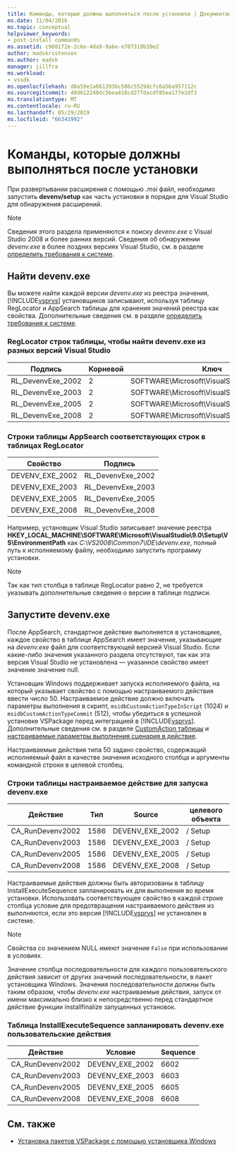 ```yaml
---
title: Команды, которые должны выполняться после установки | Документация Майкрософт
ms.date: 11/04/2016
ms.topic: conceptual
helpviewer_keywords:
- post-install commands
ms.assetid: c9601f2e-2c6e-4da9-9a6e-e707319b39e2
author: madskristensen
ms.author: madsk
manager: jillfra
ms.workload:
- vssdk
ms.openlocfilehash: d8a59e1a6613936c586c5529dcfc6a56a957112c
ms.sourcegitcommit: 40d612240dc5bea418cd27fdacdf85ea177e2df3
ms.translationtype: MT
ms.contentlocale: ru-RU
ms.lasthandoff: 05/29/2019
ms.locfileid: "66341992"
---
```

# <a name="commands-that-must-be-run-after-installation"></a>Команды, которые должны выполняться после установки
При развертывании расширения с помощью *.msi* файл, необходимо запустить **devenv/setup** как часть установки в порядке для Visual Studio для обнаружения расширений.

> [!NOTE]
> Сведения этого раздела применяются к поиску *devenv.exe* с Visual Studio 2008 и более ранних версий. Сведения об обнаружении *devenv.exe* в более поздних версиях Visual Studio, см. в разделе [определить требования к системе](../../extensibility/internals/detecting-system-requirements.md).

## <a name="find-devenvexe"></a>Найти devenv.exe
 Вы можете найти каждой версии *devenv.exe* из реестра значения, [!INCLUDE[vsprvs](../../code-quality/includes/vsprvs_md.md)] установщиков записывают, используя таблицу RegLocator и AppSearch таблицы для хранения значений реестра как свойства. Дополнительные сведения см. в разделе [определить требования к системе](../../extensibility/internals/detecting-system-requirements.md).

### <a name="reglocator-table-rows-to-locate-devenvexe-from-different-versions-of-visual-studio"></a>RegLocator строк таблицы, чтобы найти devenv.exe из разных версий Visual Studio

|Подпись|Корневой|Ключ|name|Тип|
|-----------------|----------|---------|----------|----------|
|RL_DevenvExe_2002|2|SOFTWARE\Microsoft\VisualStudio\7.0\Setup\VS|EnvironmentPath|2|
|RL_DevenvExe_2003|2|SOFTWARE\Microsoft\VisualStudio\7.1\Setup\VS|EnvironmentPath|2|
|RL_DevenvExe_2005|2|SOFTWARE\Microsoft\VisualStudio\8.0\Setup\VS|EnvironmentPath|2|
|RL_DevenvExe_2008|2|SOFTWARE\Microsoft\VisualStudio\9.0\Setup\VS|EnvironmentPath|2|

### <a name="appsearch-table-rows-for-corresponding-reglocator-table-rows"></a>Строки таблицы AppSearch соответствующих строк в таблицах RegLocator

|Свойство|Подпись|
|--------------|-----------------|
|DEVENV_EXE_2002|RL_DevenvExe_2002|
|DEVENV_EXE_2003|RL_DevenvExe_2003|
|DEVENV_EXE_2005|RL_DevenvExe_2005|
|DEVENV_EXE_2008|RL_DevenvExe_2008|

 Например, установщик Visual Studio записывает значение реестра **HKEY_LOCAL_MACHINE\SOFTWARE\Microsoft\VisualStudio\9.0\Setup\VS\EnvironmentPath** как *C:\VS2008\Common7\IDE\devenv.exe*, полный путь к исполняемому файлу, необходимо запустить программу установки.

> [!NOTE]
> Так как тип столбца в таблице RegLocator равно 2, не требуется указывать дополнительные сведения о версии в таблице подписи.

## <a name="run-devenvexe"></a>Запустите devenv.exe
 После AppSearch, стандартное действие выполняется в установщике, каждое свойство в таблице AppSearch имеет значение, указывающие на *devenv.exe* файл для соответствующей версией Visual Studio. Если какие-либо значения указанного раздела отсутствуют, так как эта версия Visual Studio не установлена — указанное свойство имеет значение значение null.

 Установщик Windows поддерживает запуска исполняемого файла, на который указывает свойство с помощью настраиваемого действия ввести число 50. Настраиваемое действие должно включать параметры выполнения в скрипт, `msidbCustomActionTypeInScript` (1024) и `msidbCustomActionTypeCommit` (512), чтобы убедиться в успешной установке VSPackage перед интеграцией в [!INCLUDE[vsprvs](../../code-quality/includes/vsprvs_md.md)]. Дополнительные сведения см. в разделе [CustomAction таблицы](https://docs.microsoft.com/windows/desktop/msi/customaction-table) и [настраиваемые параметры выполнения сценария в действие](https://docs.microsoft.com/windows/desktop/msi/custom-action-in-script-execution-options).

 Настраиваемые действия типа 50 задано свойство, содержащий исполняемый файл в качестве значения исходного столбца и аргументы командной строки в целевой столбец.

### <a name="customaction-table-rows-to-run-devenvexe"></a>Строки таблицы настраиваемое действие для запуска devenv.exe

|Действие|Тип|Source|целевого объекта|
|------------|----------|------------|------------|
|CA_RunDevenv2002|1586|DEVENV_EXE_2002|/ Setup|
|CA_RunDevenv2003|1586|DEVENV_EXE_2003|/ Setup|
|CA_RunDevenv2005|1586|DEVENV_EXE_2005|/ Setup|
|CA_RunDevenv2008|1586|DEVENV_EXE_2008|/ Setup|

 Настраиваемые действия должны быть авторизованы в таблицу InstallExecuteSequence запланировать их для выполнения во время установки. Использовать соответствующее свойство в каждой строке столбца условие для предотвращения настраиваемого действия из выполняются, если это версия [!INCLUDE[vsprvs](../../code-quality/includes/vsprvs_md.md)] не установлен в системе.

> [!NOTE]
> Свойства со значением NULL имеют значение `False` при использовании в условиях.

 Значение столбца последовательности для каждого пользовательского действия зависит от других значений последовательности, в пакет установщика Windows. Значения последовательности должны быть таким образом, чтобы *devenv.exe* настраиваемые действия, запуск от имени максимально близко к непосредственно перед стандартное действие функции installfinalize запущенных установок.

### <a name="installexecutesequence-table-to-schedule-the-devenvexe-custom-actions"></a>Таблица InstallExecuteSequence запланировать devenv.exe пользовательские действия

|Действие|Условие|Sequence|
|------------|---------------|--------------|
|CA_RunDevenv2002|DEVENV_EXE_2002|6602|
|CA_RunDevenv2003|DEVENV_EXE_2003|6603|
|CA_RunDevenv2005|DEVENV_EXE_2005|6605|
|CA_RunDevenv2008|DEVENV_EXE_2008|6608|

## <a name="see-also"></a>См. также
- [Установка пакетов VSPackage с помощью установщика Windows](../../extensibility/internals/installing-vspackages-with-windows-installer.md)